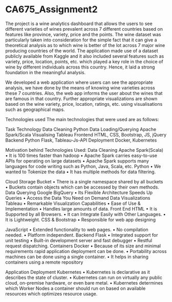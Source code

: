 # CA675_Assignment2

The project is a wine analytics dashboard that allows the users to see different varieties of wines prevalent across 7 different countries based on features like province, variety, price and the points. The wine dataset was particularly taken into consideration for the simple fact that it can give a theoretical analysis as to which wine is better of the lot across 7 major wine producing countries of the world. The application made use of a dataset publicly available from Kaggle and it also included several features such as variety, price, location, points, etc. which played a key role in the choice of wine by different individuals across this country. Hence, it laid a strong foundation in the meaningful analysis.

We developed a web application where users can see the appropriate analysis, we have done by the means of knowing wine varieties across these 7 countries. Also, the web app informs the user about the wines that are famous in that country. Further appropriate visualizations are shown based on the wine variety, price, location, ratings, etc. using visualisations such as geographical maps.

Technologies used
The main technologies that were used are as follows:

Task	Technology
Data Cleaning	Python
Data Loading/Querying	Apache Spark/Scala
Visualising	Tableau
Frontend	HTML, CSS, Bootstrap, JS, jQuery
Backend	Python Flask, Tableau-Js-API
Deployment	Docker, Kubernetes

Motivation behind Technologies Used:
Data Cleaning
Apache Spark(Scala) 
•	It is 100 times faster than hadoop
•	Apache Spark carries easy-to-use APIs for operating on large datasets
•	Apache Spark supports many languages for code writing such as Python, Java, Scala, etc.
Python
•	We wanted to Tokenize the data
•	It has multiple methods for data filtering.

Cloud Storage
Bucket
•	There is a single namespace shared by all buckets
•	Buckets contain objects which can be accessed by their own methods.
Data Querying
Google BigQuery
•	Its Flexible Architecture Speeds Up Queries
•	Access the Data You Need on Demand
Data Visualizations
Tableau
•	Remarkable Visualization Capabilities
•	Ease of Use & Implementation
•	Handles large amounts of data.
Front End
HTML
•	It is Supported by all Browsers. 
•	It can Integrate Easily with Other Languages. 
•	It is Lightweight.
CSS & Bootstrap
•	Responsible for web app designing

JavaScript
•	Extended functionality to web pages. 
•	No compilation needed.
•	Platform independent.
Backend
Flask
•	Integrated support for unit testing
•	Built-in development server and fast debugger
•	Restful request dispatching.
Containers 
Docker
•	Because of its size and minimal requirements rapid application deployment can be done.
•	Portability across machines can be done using a single container.
•	It helps in sharing containers using a remote repository

Application Deployment
Kubernetes
•	Kubernetes is declarative as it describes the state of cluster.
•	Kubernetes can run on virtually any public cloud, on-premise hardware, or even bare metal. 
•	Kubernetes determines which Worker Nodes a container should run on based on available resources which optimizes resource usage.
